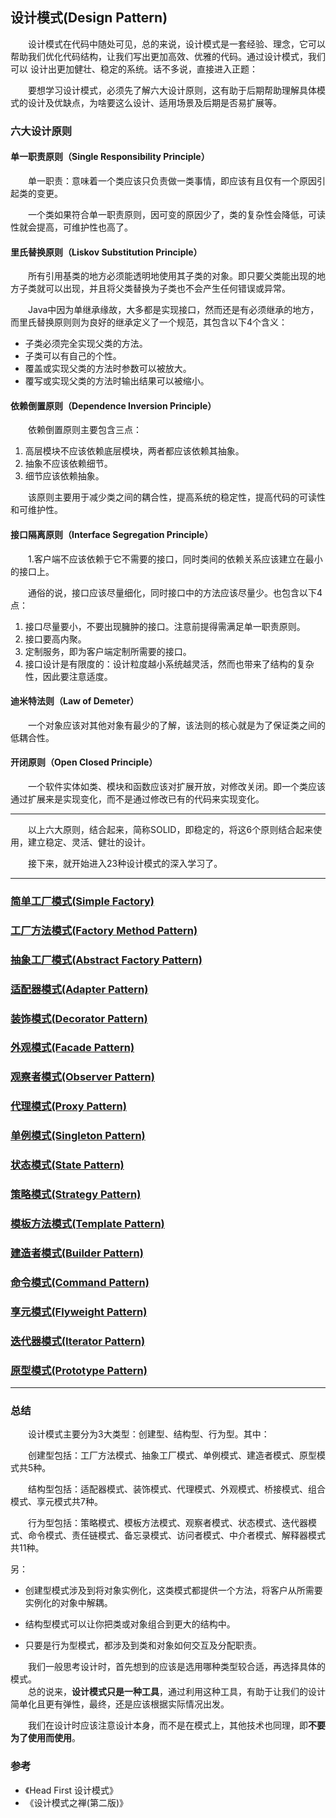 ## 设计模式(Design Pattern)

&emsp;&emsp;设计模式在代码中随处可见，总的来说，设计模式是一套经验、理念，它可以帮助我们优化代码结构，让我们写出更加高效、优雅的代码。通过设计模式，我们可以
设计出更加健壮、稳定的系统。话不多说，直接进入正题：

&emsp;&emsp;要想学习设计模式，必须先了解六大设计原则，这有助于后期帮助理解具体模式的设计及优缺点，为啥要这么设计、适用场景及后期是否易扩展等。

### 六大设计原则

#### 单一职责原则（Single Responsibility Principle）

&emsp;&emsp;单一职责：意味着一个类应该只负责做一类事情，即应该有且仅有一个原因引起类的变更。

&emsp;&emsp;一个类如果符合单一职责原则，因可变的原因少了，类的复杂性会降低，可读性就会提高，可维护性也高了。

#### 里氏替换原则（Liskov Substitution Principle）

&emsp;&emsp;所有引用基类的地方必须能透明地使用其子类的对象。即只要父类能出现的地方子类就可以出现，并且将父类替换为子类也不会产生任何错误或异常。

&emsp;&emsp;Java中因为单继承缘故，大多都是实现接口，然而还是有必须继承的地方，而里氏替换原则则为良好的继承定义了一个规范，其包含以下4个含义：

- 子类必须完全实现父类的方法。
- 子类可以有自己的个性。
- 覆盖或实现父类的方法时参数可以被放大。
- 覆写或实现父类的方法时输出结果可以被缩小。

#### 依赖倒置原则（Dependence Inversion Principle）

&emsp;&emsp;依赖倒置原则主要包含三点：  
1. 高层模块不应该依赖底层模块，两者都应该依赖其抽象。
2. 抽象不应该依赖细节。
3. 细节应该依赖抽象。

&emsp;&emsp;该原则主要用于减少类之间的耦合性，提高系统的稳定性，提高代码的可读性和可维护性。

#### 接口隔离原则（Interface Segregation Principle）

&emsp;&emsp;1.客户端不应该依赖于它不需要的接口，同时类间的依赖关系应该建立在最小的接口上。

&emsp;&emsp;通俗的说，接口应该尽量细化，同时接口中的方法应该尽量少。也包含以下4点：

1. 接口尽量要小，不要出现臃肿的接口。注意前提得需满足单一职责原则。 
2. 接口要高内聚。
3. 定制服务，即为客户端定制所需要的接口。
4. 接口设计是有限度的：设计粒度越小系统越灵活，然而也带来了结构的复杂性，因此要注意适度。


#### 迪米特法则（Law of Demeter）

&emsp;&emsp;一个对象应该对其他对象有最少的了解，该法则的核心就是为了保证类之间的低耦合性。


#### 开闭原则（Open Closed Principle）

&emsp;&emsp;一个软件实体如类、模块和函数应该对扩展开放，对修改关闭。即一个类应该通过扩展来是实现变化，而不是通过修改已有的代码来实现变化。


---------------------------

&emsp;&emsp;以上六大原则，结合起来，简称SOLID，即稳定的，将这6个原则结合起来使用，建立稳定、灵活、健壮的设计。

&emsp;&emsp;接下来，就开始进入23种设计模式的深入学习了。

---------------------------

### [简单工厂模式(Simple Factory)](https://github.com/GRain-long/ddstudy/blob/dev/ddstudy-designpattern/src/main/java/com/ddstudy/simplefactory/README.md)

### [工厂方法模式(Factory Method Pattern)](https://github.com/GRain-long/ddstudy/blob/dev/ddstudy-designpattern/src/main/java/com/ddstudy/factorymethod/README.md)

### [抽象工厂模式(Abstract Factory Pattern)](https://github.com/GRain-long/ddstudy/blob/dev/ddstudy-designpattern/src/main/java/com/ddstudy/abstractfactory/README.md)

### [适配器模式(Adapter Pattern)](https://github.com/GRain-long/ddstudy/blob/dev/ddstudy-designpattern/src/main/java/com/ddstudy/adapter/README.md)

### [装饰模式(Decorator Pattern)](https://github.com/GRain-long/ddstudy/blob/dev/ddstudy-designpattern/src/main/java/com/ddstudy/decorator/README.md)

### [外观模式(Facade Pattern)](https://github.com/GRain-long/ddstudy/blob/dev/ddstudy-designpattern/src/main/java/com/ddstudy/facade/README.md)

### [观察者模式(Observer Pattern)](https://github.com/GRain-long/ddstudy/blob/dev/ddstudy-designpattern/src/main/java/com/ddstudy/observer/README.md)

### [代理模式(Proxy Pattern)](https://github.com/GRain-long/ddstudy/blob/dev/ddstudy-designpattern/src/main/java/com/ddstudy/proxy/README.md)

### [单例模式(Singleton Pattern)](https://github.com/GRain-long/ddstudy/blob/dev/ddstudy-designpattern/src/main/java/com/ddstudy/singleton/README.md)

### [状态模式(State Pattern)](https://github.com/GRain-long/ddstudy/blob/dev/ddstudy-designpattern/src/main/java/com/ddstudy/state/README.md)

### [策略模式(Strategy Pattern)](https://github.com/GRain-long/ddstudy/blob/dev/ddstudy-designpattern/src/main/java/com/ddstudy/strategy/README.md)

### [模板方法模式(Template Pattern)](https://github.com/GRain-long/ddstudy/blob/dev/ddstudy-designpattern/src/main/java/com/ddstudy/template/README.md)

### [建造者模式(Builder Pattern)](https://github.com/GRain-long/ddstudy/blob/dev/ddstudy-designpattern/src/main/java/com/ddstudy/builder/README.md)

### [命令模式(Command Pattern)](https://github.com/GRain-long/ddstudy/blob/dev/ddstudy-designpattern/src/main/java/com/ddstudy/command/README.md)

### [享元模式(Flyweight Pattern)](https://github.com/GRain-long/ddstudy/blob/dev/ddstudy-designpattern/src/main/java/com/ddstudy/flyweight/README.md)

### [迭代器模式(Iterator Pattern)](https://github.com/GRain-long/ddstudy/blob/dev/ddstudy-designpattern/src/main/java/com/ddstudy/iterator/README.md)

### [原型模式(Prototype Pattern)](https://github.com/GRain-long/ddstudy/blob/dev/ddstudy-designpattern/src/main/java/com/ddstudy/prototype/README.md)

---------------------------

### 总结
&emsp;&emsp;设计模式主要分为3大类型：创建型、结构型、行为型。其中：

&emsp;&emsp;创建型包括：工厂方法模式、抽象工厂模式、单例模式、建造者模式、原型模式共5种。

&emsp;&emsp;结构型包括：适配器模式、装饰模式、代理模式、外观模式、桥接模式、组合模式、享元模式共7种。

&emsp;&emsp;行为型包括：策略模式、模板方法模式、观察者模式、状态模式、迭代器模式、命令模式、责任链模式、备忘录模式、访问者模式、中介者模式、解释器模式共11种。

另：  
- 创建型模式涉及到将对象实例化，这类模式都提供一个方法，将客户从所需要实例化的对象中解耦。

- 结构型模式可以让你把类或对象组合到更大的结构中。

- 只要是行为型模式，都涉及到类和对象如何交互及分配职责。
  
&emsp;&emsp;我们一般思考设计时，首先想到的应该是选用哪种类型较合适，再选择具体的模式。  
&emsp;&emsp;总的说来，**设计模式只是一种工具**，通过利用这种工具，有助于让我们的设计简单化且更有弹性，最终，还是应该根据实际情况出发。  

&emsp;&emsp;我们在设计时应该注意设计本身，而不是在模式上，其他技术也同理，即**不要为了使用而使用**。


### 参考

- 《Head First 设计模式》
- 《设计模式之禅(第二版)》




 